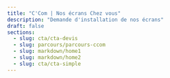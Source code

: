 ```yaml
---
title: "C'Com | Nos écrans Chez vous"
description: "Demande d'installation de nos écrans"
draft: false
sections:
  - slug: cta/cta-devis
  - slug: parcours/parcours-ccom
  - slug: markdown/home1
  - slug: markdown/home2
  - slug: cta/cta-simple
---
```

